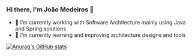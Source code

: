 ### Hi there, I'm João Medeiros 👋

- 🔭 I’m currently working with Software Architecture mainly using Java and Spring solutions
- 🌱 I’m currently learning and improving architecture designs and tools

[![Anurag's GitHub stats](https://github-readme-stats.vercel.app/api?username=joao-f-medeiros)](https://github.com/anuraghazra/github-readme-stats)
